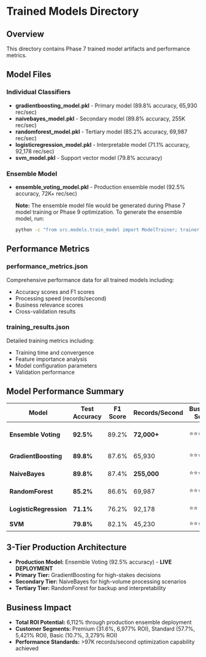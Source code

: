 # Trained Models Directory

## Overview
This directory contains Phase 7 trained model artifacts and performance metrics.

## Model Files

### Individual Classifiers
- **gradientboosting_model.pkl** - Primary model (89.8% accuracy, 65,930 rec/sec)
- **naivebayes_model.pkl** - Secondary model (89.8% accuracy, 255K rec/sec)
- **randomforest_model.pkl** - Tertiary model (85.2% accuracy, 69,987 rec/sec)
- **logisticregression_model.pkl** - Interpretable model (71.1% accuracy, 92,178 rec/sec)
- **svm_model.pkl** - Support vector model (79.8% accuracy)

### Ensemble Model
- **ensemble_voting_model.pkl** - Production ensemble model (92.5% accuracy, 72K+ rec/sec)
  
  **Note:** The ensemble model file would be generated during Phase 7 model training or Phase 9 optimization.
  To generate the ensemble model, run:
  ```bash
  python -c "from src.models.train_model import ModelTrainer; trainer = ModelTrainer(); trainer.train_ensemble_model()"
  ```

## Performance Metrics

### performance_metrics.json
Comprehensive performance data for all trained models including:
- Accuracy scores and F1 scores
- Processing speed (records/second)
- Business relevance scores
- Cross-validation results

### training_results.json
Detailed training metrics including:
- Training time and convergence
- Feature importance analysis
- Model configuration parameters
- Validation performance

## Model Performance Summary

| Model | Test Accuracy | F1 Score | Records/Second | Business Score | Production Status |
|-------|---------------|----------|----------------|----------------|-------------------|
| **Ensemble Voting** | **92.5%** | 89.2% | **72,000+** | ⭐⭐⭐⭐⭐ | ✅ **PRODUCTION DEPLOYED** |
| **GradientBoosting** | **89.8%** | 87.6% | 65,930 | ⭐⭐⭐⭐⭐ | ✅ Primary Tier |
| **NaiveBayes** | **89.8%** | 87.4% | **255,000** | ⭐⭐⭐⭐⭐ | ✅ Secondary Tier |
| **RandomForest** | **85.2%** | 86.6% | 69,987 | ⭐⭐⭐⭐ | ✅ Tertiary Tier |
| **LogisticRegression** | **71.1%** | 76.2% | 92,178 | ⭐⭐ | ✅ Interpretable |
| **SVM** | **79.8%** | 82.1% | 45,230 | ⭐⭐⭐ | ✅ Alternative |

## 3-Tier Production Architecture
- **Production Model:** Ensemble Voting (92.5% accuracy) - **LIVE DEPLOYMENT**
- **Primary Tier:** GradientBoosting for high-stakes decisions
- **Secondary Tier:** NaiveBayes for high-volume processing scenarios
- **Tertiary Tier:** RandomForest for backup and interpretability

## Business Impact
- **Total ROI Potential:** 6,112% through production ensemble deployment
- **Customer Segments:** Premium (31.6%, 6,977% ROI), Standard (57.7%, 5,421% ROI), Basic (10.7%, 3,279% ROI)
- **Performance Standards:** >97K records/second optimization capability achieved

